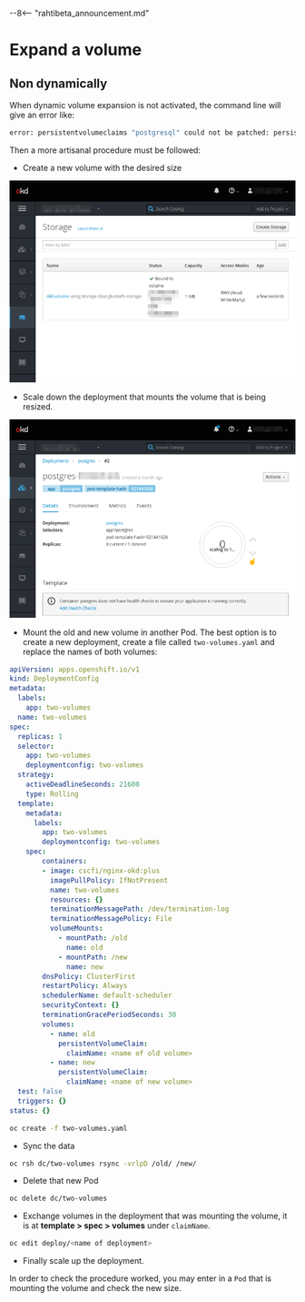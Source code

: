 --8<-- "rahtibeta_announcement.md"
# Expand a volume

## Non dynamically

When dynamic volume expansion is not activated, the command line will give an error like:

```sh
error: persistentvolumeclaims "postgresql" could not be patched: persistentvolumeclaims "postgresql" is forbidden: only dynamically provisioned pvc can be resized and the storageclass that provisions the pvc must support resize
```

Then a more artisanal procedure must be followed:

* Create a new volume with the desired size

![Create a new volume](../../img/Create-new-volume.png)

* Scale down the deployment that mounts the volume that is being resized.

![Scale down](../../img/Scale-down.png)

* Mount the old and new volume in another Pod. The best option is to create a new deployment, create a file called `two-volumes.yaml` and replace the names of both volumes:

```yaml
apiVersion: apps.openshift.io/v1
kind: DeploymentConfig
metadata:
  labels:
    app: two-volumes
  name: two-volumes
spec:
  replicas: 1
  selector:
    app: two-volumes
    deploymentconfig: two-volumes
  strategy:
    activeDeadlineSeconds: 21600
    type: Rolling
  template:
    metadata:
      labels:
        app: two-volumes
        deploymentconfig: two-volumes
    spec:
        containers:
        - image: cscfi/nginx-okd:plus
          imagePullPolicy: IfNotPresent
          name: two-volumes
          resources: {}
          terminationMessagePath: /dev/termination-log
          terminationMessagePolicy: File
          volumeMounts:
            - mountPath: /old
              name: old
            - mountPath: /new
              name: new
        dnsPolicy: ClusterFirst
        restartPolicy: Always
        schedulerName: default-scheduler
        securityContext: {}
        terminationGracePeriodSeconds: 30
        volumes:
          - name: old
            persistentVolumeClaim:
              claimName: <name of old volume>
          - name: new
            persistentVolumeClaim:
              claimName: <name of new volume>
  test: false
  triggers: {}
status: {}
```

```sh
oc create -f two-volumes.yaml
```

* Sync the data

```sh
oc rsh dc/two-volumes rsync -vrlpD /old/ /new/
```

* Delete that new Pod

```sh
oc delete dc/two-volumes
```

* Exchange volumes in the deployment that was mounting the volume, it is at **template > spec > volumes** under `claimName`.

```sh
oc edit deploy/<name of deployment>
```

* Finally scale up the deployment.

In order to check the procedure worked, you may enter in a `Pod` that is mounting the volume and check the new size.
